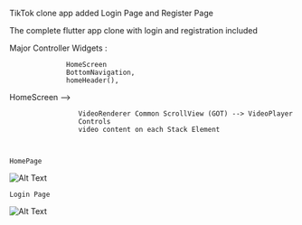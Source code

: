 TikTok clone app added Login Page and Register Page

  The complete flutter app clone with login and registration included
  
  Major Controller Widgets :
      
                  HomeScreen
                  BottomNavigation,
                  homeHeader(),
   
   HomeScreen --> 
   
                     VideoRenderer Common ScrollView (GOT) --> VideoPlayer
                     Controls 
                     video content on each Stack Element
                     
                     
   
    HomePage
                     
                  
 ![Alt Text](https://lh6.googleusercontent.com/-V1F3GuTPj8yAy5J-OWmDglYZ3aTrQpiPXFr91bBI_0pX9q6wuDVx-Muz6flyO04liskSxmBVHwYHaoRW5fVajjN9iGtcAzvW_88hICt)
 
  
    Login Page
    
 ![Alt Text](https://lh6.googleusercontent.com/vQRZjq7LUwrByLLpn9QVXEXYAhpqZ4sI_jbPawfz9-di2cYcRVegyUvbdxJdZzG0Yc1EXpRxe0CGA09il1du8CG_456VKh138_YsIjva)

   
